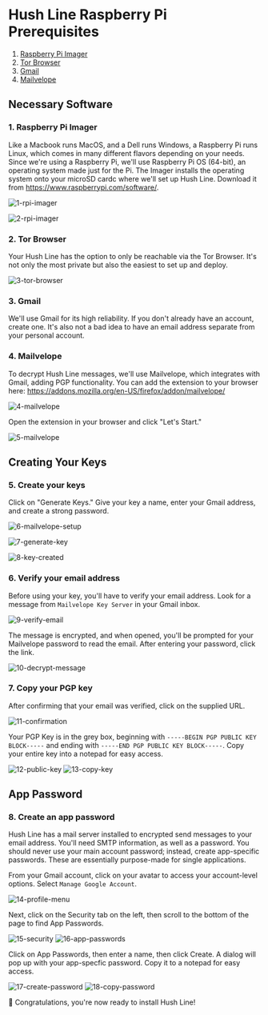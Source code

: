 # Hush Line Raspberry Pi Prerequisites 

1. [Raspberry Pi Imager](#1-raspberry-pi-imager)
2. [Tor Browser](#2-tor-browser)
3. [Gmail](#3-gmail)
4. [Mailvelope](#4-mailvelope)

## Necessary Software

### 1. Raspberry Pi Imager

Like a Macbook runs MacOS, and a Dell runs Windows, a Raspberry Pi runs Linux, which comes in many different flavors depending on your needs. Since we're using a Raspberry Pi, we'll use Raspberry Pi OS (64-bit), an operating system made just for the Pi. The Imager installs the operating system onto your microSD cardc where we'll set up Hush Line. Download it from https://www.raspberrypi.com/software/.

![1-rpi-imager](https://github.com/scidsg/project-info/assets/28545431/a426639b-a1ce-47eb-859b-c5c6d7ee5f9e)

![2-rpi-imager](https://github.com/scidsg/project-info/assets/28545431/e821ace5-4828-45fc-bf58-75d25444573d)

### 2. Tor Browser

Your Hush Line has the option to only be reachable via the Tor Browser. It's not only the most private but also the easiest to set up and deploy.

![3-tor-browser](https://github.com/scidsg/project-info/assets/28545431/dba5de25-383c-443d-b31e-8e55fc5dd8a1)

### 3. Gmail

We'll use Gmail for its high reliability. If you don't already have an account, create one. It's also not a bad idea to have an email address separate from your personal account.

### 4. Mailvelope

To decrypt Hush Line messages, we'll use Mailvelope, which integrates with Gmail, adding PGP functionality. You can add the extension to your browser here: https://addons.mozilla.org/en-US/firefox/addon/mailvelope/

![4-mailvelope](https://github.com/scidsg/project-info/assets/28545431/eabf6c60-50ca-40ce-b217-30fe0451cda1)

Open the extension in your browser and click "Let's Start."

![5-mailvelope](https://github.com/scidsg/project-info/assets/28545431/dd630fae-ad1e-4b0e-8760-5d3e85707f44)

## Creating Your Keys

### 5. Create your keys

Click on "Generate Keys." Give your key a name, enter your Gmail address, and create a strong password.

![6-mailvelope-setup](https://github.com/scidsg/project-info/assets/28545431/1f12555c-bf2f-4f54-8826-22460384e2cf)

![7-generate-key](https://github.com/scidsg/project-info/assets/28545431/73eb943b-5e0a-4fcd-a159-b2b688b3ab89)

![8-key-created](https://github.com/scidsg/project-info/assets/28545431/c4450938-4ab5-4446-9202-a0c2c148838d)

### 6. Verify your email address

Before using your key, you'll have to verify your email address. Look for a message from `Mailvelope Key Server` in your Gmail inbox.

![9-verify-email](https://github.com/scidsg/project-info/assets/28545431/65e11fb4-9788-4cd2-bfe3-bebed1a1d0a1)

The message is encrypted, and when opened, you'll be prompted for your Mailvelope password to read the email. After entering your password, click the link.

![10-decrypt-message](https://github.com/scidsg/project-info/assets/28545431/6cfc1efa-ddc1-4109-b7ce-72cf996e6441)

### 7. Copy your PGP key

After confirming that your email was verified, click on the supplied URL.

![11-confirmation](https://github.com/scidsg/project-info/assets/28545431/e3a55242-d5f1-47db-947b-f75d6a55809f)

Your PGP Key is in the grey box, beginning with `-----BEGIN PGP PUBLIC KEY BLOCK-----` and ending with `-----END PGP PUBLIC KEY BLOCK-----`. Copy your entire key into a notepad for easy access.

![12-public-key](https://github.com/scidsg/project-info/assets/28545431/6ba01973-8fdc-43e1-83a4-5f9152d77a66)
![13-copy-key](https://github.com/scidsg/project-info/assets/28545431/fe400d7a-8dbd-44e4-b360-4f92839caf83)

## App Password

### 8. Create an app password

Hush Line has a mail server installed to encrypted send messages to your email address. You'll need SMTP information, as well as a password. You should never use your main account password; instead, create app-specific passwords. These are essentially purpose-made for single applications. 

From your Gmail account, click on your avatar to access your account-level options. Select `Manage Google Account`.

![14-profile-menu](https://github.com/scidsg/project-info/assets/28545431/bc6f8df3-313b-404d-8911-5fa66785eccb)

Next, click on the Security tab on the left, then scroll to the bottom of the page to find App Passwords.

![15-security](https://github.com/scidsg/project-info/assets/28545431/21cc352e-dc8d-468c-8e98-affe3a382193)
![16-app-passwords](https://github.com/scidsg/project-info/assets/28545431/ecc35f89-c513-4ac3-8e1e-65504ede406f)

Click on App Passwords, then enter a name, then click Create. A dialog will pop up with your app-specfic password. Copy it to a notepad for easy access.

![17-create-password](https://github.com/scidsg/project-info/assets/28545431/9136b863-f24c-495d-9ffa-32adfe15fa05)
![18-copy-password](https://github.com/scidsg/project-info/assets/28545431/b448db84-78e5-4194-a23e-aa62b8449661)

🎉 Congratulations, you're now ready to install Hush Line!
